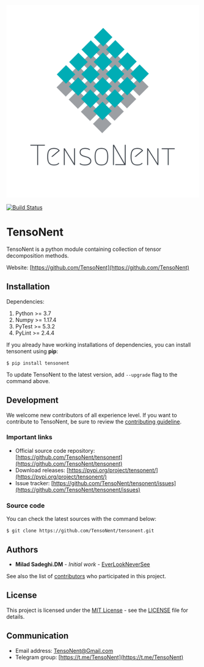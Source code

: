 ![](logo.png)

[![Build Status](https://travis-ci.com/TensoNent/tensonent.svg?branch=master)](https://travis-ci.com/TensoNent/tensonent)

# TensoNent
TensoNent is a python module containing collection of tensor decomposition methods.

Website: [https://github.com/TensoNent](https://github.com/TensoNent)


## Installation

Dependencies:
1. Python >= 3.7
2. Numpy >= 1.17.4
3. PyTest >= 5.3.2
4. PyLint >= 2.4.4

If you already have working installations of dependencies, you can install tensonent using **pip**:
```text
$ pip install tensonent
```
To update TensoNent to the latest version, add ```--upgrade``` flag to the command above.


## Development

We welcome new contributors of all experience level. If you want to contribute to TensoNent,
be sure to review the [contributing guideline](CONTRIBUTING.md).


### Important links

* Official source code repository: [https://github.com/TensoNent/tensonent](https://github.com/TensoNent/tensonent)
* Download releases: [https://pypi.org/project/tensonent/](https://pypi.org/project/tensonent/)
* Issue tracker: [https://github.com/TensoNent/tensonent/issues](https://github.com/TensoNent/tensonent/issues)


### Source code

You can check the latest sources with the command below:
```text
$ git clone https://github.com/TensoNent/tensonent.git
```


## Authors

* **Milad Sadeghi.DM** - _Initial work_ - [EverLookNeverSee](https://github.com/EverLookNeverSee)

See also the list of [contributors](https://github.com/TensoNent/tensonent/graphs/contributors) who participated in this project.


## License

This project is licensed under the [MIT License](https://choosealicense.com/licenses/mit/) - see the [LICENSE](LICENSE)
file for details.


## Communication

* Email address: [TensoNent@Gmail.com](mailto:TensoNent@Gmail.com)
* Telegram group: [https://t.me/TensoNent](https://t.me/TensoNent)
